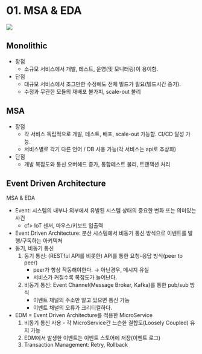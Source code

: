 # 01. MSA & EDA

![](https://files.gitbook.com/v0/b/gitbook-x-prod.appspot.com/o/spaces%2Fxjso2sUUzWlyxxfqqEWu%2Fuploads%2FkqrlzzNaBzqWvf1X6ngU%2Fimage.png?alt=media\&token=c15e614e-dcbf-48d0-8c45-fd550fef6e42)

## Monolithic <a href="#monolithic" id="monolithic"></a>

* 장점
  * 소규모 서비스에서 개발, 테스트, 운영(및 모니터링)이 용이함.
* 단점
  * 대규모 서비스에서 조그만한 수정에도 전체 빌드가 필요(빌드시간 증가).
  * 수정과 무관한 모듈의 재배포 불가피, scale-out 불리

## MSA <a href="#msa" id="msa"></a>

* 장점
  * 각 서비스 독립적으로 개발, 테스트, 배포, scale-out 가능함. CI/CD 달성 가능.
  * 서비스별로 각기 다른 언어 / DB 사용 가능(각 서비스는 api로 추상화)
* 단점
  * 개발 복잡도와 통신 오버헤드 증가, 통합테스트 불리, 트랜잭션 처리

## Event Driven Architecture

MSA & EDA

* Event: 시스템의 내부나 외부에서 유발된 시스템 상태의 중요한 변화 또는 의미있는 사건
  * cf> IoT 센서, 마우스/키보드 입출력
* Event Driven Architecture: 분산 시스템에서 비동기 통신 방식으로 이벤트를 발행/구독하는 아키텍쳐
* 동기, 비동기 통신
  1. 동기 통신: (RESTful API를 비롯한) API를 통한 요청-응답 방식(peer to peer)
     * peer가 항상 작동해야한다. → 아닌경우, 메시지 유실
     * 서비스가 커질수록 복잡도가 늘어난다.
  2. 비동기 통신: Event Channel(Message Broker, Kafka)를 통한 pub/sub 방식
     * 이벤트 채널의 주소만 알고 있으면 통신 가능
     * 이벤트 채널의 오류가 크리티컬하다.
* EDM = Event Driven Architecture를 적용한 MicroService
  1. 비동기 통신 사용 - 각 MicroService간 느슨한 결합도(Loosely Coupled) 유지 가능
  2. EDM에서 발생한 이벤트는 이벤트 스토어에 저장(이벤트 로그)
  3. Transaction Management: Retry, Rollback
